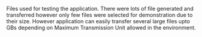 Files used for testing the application. There were lots of file generated and transferred however only few files were selected for 
demonstration due to their size. However application can easily transfer several large files upto GBs depending on Maximum Transmission Unit allowed in the environment.
